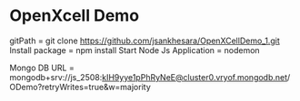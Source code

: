 # OpenXcell Demo
gitPath = git clone https://github.com/jsankhesara/OpenXCellDemo_1.git
Install package = npm install
Start Node Js Application = nodemon

Mongo DB URL = mongodb+srv://js_2508:kIH9yye1pPhRyNeE@cluster0.vryof.mongodb.net/ODemo?retryWrites=true&w=majority
